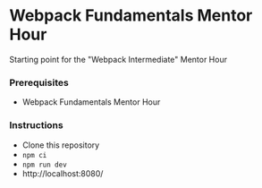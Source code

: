 # Webpack Fundamentals Mentor Hour

Starting point for the "Webpack Intermediate" Mentor Hour

### Prerequisites
* Webpack Fundamentals Mentor Hour

### Instructions

* Clone this repository
* `npm ci`
* `npm run dev`
* http://localhost:8080/

